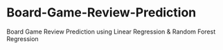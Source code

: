# Board-Game-Review-Prediction
Board Game Review Prediction using Linear Regression &amp; Random Forest Regression
